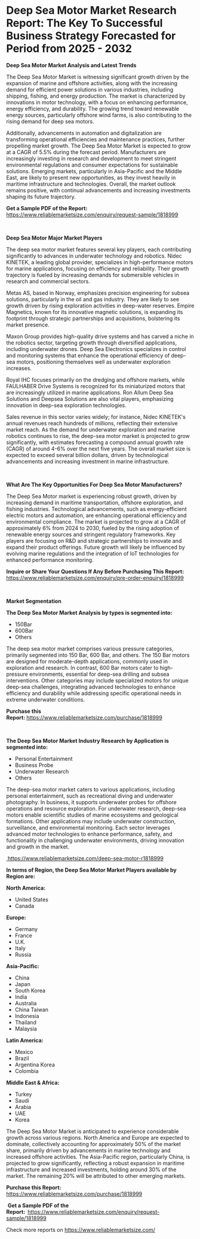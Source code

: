 <p><h1>Deep Sea Motor Market Research Report: The Key To Successful Business Strategy Forecasted for Period from 2025 - 2032</h1></p><p><strong>Deep Sea Motor Market Analysis and Latest Trends</strong></p>
<p><p>The Deep Sea Motor Market is witnessing significant growth driven by the expansion of marine and offshore activities, along with the increasing demand for efficient power solutions in various industries, including shipping, fishing, and energy production. The market is characterized by innovations in motor technology, with a focus on enhancing performance, energy efficiency, and durability. The growing trend toward renewable energy sources, particularly offshore wind farms, is also contributing to the rising demand for deep sea motors.</p><p>Additionally, advancements in automation and digitalization are transforming operational efficiencies and maintenance practices, further propelling market growth. The Deep Sea Motor Market is expected to grow at a CAGR of 5.5% during the forecast period. Manufacturers are increasingly investing in research and development to meet stringent environmental regulations and consumer expectations for sustainable solutions. Emerging markets, particularly in Asia-Pacific and the Middle East, are likely to present new opportunities, as they invest heavily in maritime infrastructure and technologies. Overall, the market outlook remains positive, with continual advancements and increasing investments shaping its future trajectory.</p></p>
<p><strong>Get a Sample PDF of the Report:&nbsp;</strong> <a href="https://www.reliablemarketsize.com/enquiry/request-sample/1818999?utm_campaign=1995&utm_medium=2&utm_source=Github&utm_content=ia&utm_term=18022025&utm_id=deep-sea-motor">https://www.reliablemarketsize.com/enquiry/request-sample/1818999</a></p>
<p>&nbsp;</p>
<p><strong>Deep Sea Motor Major Market Players</strong></p>
<p><p>The deep sea motor market features several key players, each contributing significantly to advances in underwater technology and robotics. Nidec KINETEK, a leading global provider, specializes in high-performance motors for marine applications, focusing on efficiency and reliability. Their growth trajectory is fueled by increasing demands for submersible vehicles in research and commercial sectors.</p><p>Metas AS, based in Norway, emphasizes precision engineering for subsea solutions, particularly in the oil and gas industry. They are likely to see growth driven by rising exploration activities in deep-water reserves. Empire Magnetics, known for its innovative magnetic solutions, is expanding its footprint through strategic partnerships and acquisitions, bolstering its market presence.</p><p>Maxon Group provides high-quality drive systems and has carved a niche in the robotics sector, targeting growth through diversified applications, including underwater drones. Deep Sea Electronics specializes in control and monitoring systems that enhance the operational efficiency of deep-sea motors, positioning themselves well as underwater exploration increases.</p><p>Royal IHC focuses primarily on the dredging and offshore markets, while FAULHABER Drive Systems is recognized for its miniaturized motors that are increasingly utilized in marine applications. Ron Allum Deep Sea Solutions and Deepsea Solutions are also vital players, emphasizing innovation in deep-sea exploration technologies.</p><p>Sales revenue in this sector varies widely; for instance, Nidec KINETEK's annual revenues reach hundreds of millions, reflecting their extensive market reach. As the demand for underwater exploration and marine robotics continues to rise, the deep-sea motor market is projected to grow significantly, with estimates forecasting a compound annual growth rate (CAGR) of around 4-6% over the next five years. The overall market size is expected to exceed several billion dollars, driven by technological advancements and increasing investment in marine infrastructure.</p></p>
<p>&nbsp;</p>
<p><strong>What Are The Key Opportunities For Deep Sea Motor Manufacturers?</strong></p>
<p><p>The Deep Sea Motor market is experiencing robust growth, driven by increasing demand in maritime transportation, offshore exploration, and fishing industries. Technological advancements, such as energy-efficient electric motors and automation, are enhancing operational efficiency and environmental compliance. The market is projected to grow at a CAGR of approximately 6% from 2024 to 2030, fueled by the rising adoption of renewable energy sources and stringent regulatory frameworks. Key players are focusing on R&D and strategic partnerships to innovate and expand their product offerings. Future growth will likely be influenced by evolving marine regulations and the integration of IoT technologies for enhanced performance monitoring.</p></p>
<p><strong>Inquire or Share Your Questions If Any Before Purchasing This Report:</strong> <a href="https://www.reliablemarketsize.com/enquiry/pre-order-enquiry/1818999?utm_campaign=1995&utm_medium=2&utm_source=Github&utm_content=ia&utm_term=18022025&utm_id=deep-sea-motor">https://www.reliablemarketsize.com/enquiry/pre-order-enquiry/1818999</a></p>
<p>&nbsp;</p>
<p><strong>Market Segmentation</strong></p>
<p><strong>The Deep Sea Motor Market Analysis by types is segmented into:</strong></p>
<p><ul><li>150Bar</li><li>600Bar</li><li>Others</li></ul></p>
<p><p>The deep sea motor market comprises various pressure categories, primarily segmented into 150 Bar, 600 Bar, and others. The 150 Bar motors are designed for moderate-depth applications, commonly used in exploration and research. In contrast, 600 Bar motors cater to high-pressure environments, essential for deep-sea drilling and subsea interventions. Other categories may include specialized motors for unique deep-sea challenges, integrating advanced technologies to enhance efficiency and durability while addressing specific operational needs in extreme underwater conditions.</p></p>
<p><strong>Purchase this Report:&nbsp;</strong><a href="https://www.reliablemarketsize.com/purchase/1818999?utm_campaign=1995&utm_medium=2&utm_source=Github&utm_content=ia&utm_term=18022025&utm_id=deep-sea-motor">https://www.reliablemarketsize.com/purchase/1818999</a></p>
<p>&nbsp;</p>
<p><strong>The Deep Sea Motor Market Industry Research by Application is segmented into:</strong></p>
<p><ul><li>Personal Entertainment</li><li>Business Probe</li><li>Underwater Research</li><li>Others</li></ul></p>
<p><p>The deep-sea motor market caters to various applications, including personal entertainment, such as recreational diving and underwater photography. In business, it supports underwater probes for offshore operations and resource exploration. For underwater research, deep-sea motors enable scientific studies of marine ecosystems and geological formations. Other applications may include underwater construction, surveillance, and environmental monitoring. Each sector leverages advanced motor technologies to enhance performance, safety, and functionality in challenging underwater environments, driving innovation and growth in the market.</p></p>
<p><a href="https://www.reliablemarketsize.com/deep-sea-motor-r1818999?utm_campaign=1995&utm_medium=2&utm_source=Github&utm_content=ia&utm_term=18022025&utm_id=deep-sea-motor">&nbsp;https://www.reliablemarketsize.com/deep-sea-motor-r1818999</a></p>
<p><strong>In terms of Region, the Deep Sea Motor Market Players available by Region are:</strong></p>
<p>
    <p> <strong> North America: </strong>
        <ul>
            <li>United States</li>
            <li>Canada</li>
        </ul>
        </p> 
    <p> <strong> Europe: </strong>
        <ul>
            <li>Germany</li>
            <li>France</li>
            <li>U.K.</li>
            <li>Italy</li>
            <li>Russia</li>
        </ul>
        </p> 
    <p> <strong> Asia-Pacific: </strong>
        <ul>
            <li>China</li>
            <li>Japan</li>
            <li>South Korea</li>
            <li>India</li>
            <li>Australia</li>
            <li>China Taiwan</li>
            <li>Indonesia</li>
            <li>Thailand</li>
            <li>Malaysia</li>
        </ul>
        </p> 
    <p> <strong> Latin America: </strong>
        <ul>
            <li>Mexico</li>
            <li>Brazil</li>
            <li>Argentina Korea</li>
            <li>Colombia</li>
        </ul>
        </p> 
    <p> <strong> Middle East & Africa: </strong>
        <ul>
            <li>Turkey</li>
            <li>Saudi</li>
            <li>Arabia</li>
            <li>UAE</li>
            <li>Korea</li>
        </ul>
    </p>
    </p>
<p><p>The Deep Sea Motor Market is anticipated to experience considerable growth across various regions. North America and Europe are expected to dominate, collectively accounting for approximately 50% of the market share, primarily driven by advancements in marine technology and increased offshore activities. The Asia-Pacific region, particularly China, is projected to grow significantly, reflecting a robust expansion in maritime infrastructure and increased investments, holding around 30% of the market. The remaining 20% will be attributed to other emerging markets.</p></p>
<p><strong>Purchase this Report: </strong><a href="https://www.reliablemarketsize.com/purchase/1818999?utm_campaign=1995&utm_medium=2&utm_source=Github&utm_content=ia&utm_term=18022025&utm_id=deep-sea-motor">https://www.reliablemarketsize.com/purchase/1818999</a></p>
<p>&nbsp;<strong>Get a Sample PDF of the Report:&nbsp;&nbsp;</strong><a href="https://www.reliablemarketsize.com/enquiry/request-sample/1818999?utm_campaign=1995&utm_medium=2&utm_source=Github&utm_content=ia&utm_term=18022025&utm_id=deep-sea-motor">https://www.reliablemarketsize.com/enquiry/request-sample/1818999</a></p>
<p><strong></strong></p>
<p>Check more reports on <a href="https://www.reliablemarketsize.com/?utm_campaign=1995&utm_medium=2&utm_source=Github&utm_content=ia&utm_term=18022025&utm_id=deep-sea-motor">https://www.reliablemarketsize.com/</a></p>